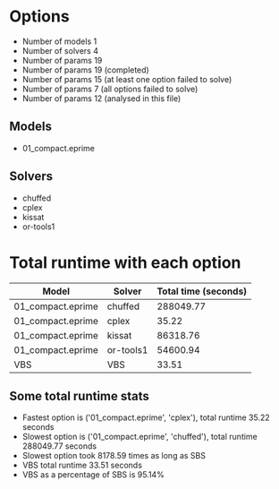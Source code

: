 

# Options


- Number of models         1
- Number of solvers        4
- Number of params        19
- Number of params        19 (completed)
- Number of params        15 (at least one option failed to solve)
- Number of params         7 (all options failed to solve)
- Number of params        12 (analysed in this file)


## Models


 - 01_compact.eprime


## Solvers


 - chuffed
 - cplex
 - kissat
 - or-tools1


# Total runtime with each option


 | Model | Solver | Total time (seconds) | 
 | -- | -- | -- | 
 | 01_compact.eprime | chuffed | 288049.77 | 
 | 01_compact.eprime | cplex | 35.22 | 
 | 01_compact.eprime | kissat | 86318.76 | 
 | 01_compact.eprime | or-tools1 | 54600.94 | 
 | VBS | VBS | 33.51 | 


## Some total runtime stats


 - Fastest option is ('01_compact.eprime', 'cplex'), total runtime 35.22 seconds
 - Slowest option is ('01_compact.eprime', 'chuffed'), total runtime 288049.77 seconds
 - Slowest option took 8178.59 times as long as SBS
 - VBS total runtime 33.51 seconds
 - VBS as a percentage of SBS is 95.14%
